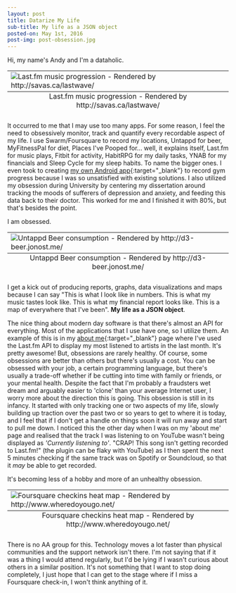 ```yaml
---
layout: post
title: Datarize My Life
sub-title: My life as a JSON object
posted-on: May 1st, 2016
post-img: post-obsession.jpg
---
```

Hi, my name's Andy and I'm a dataholic. 

<table class="image">
	<caption align="bottom">Last.fm music progression - Rendered by http://savas.ca/lastwave/</caption>
	<tr><td><img src="/{{ site.img }}/lastfm-data.png" alt="Last.fm music progression - Rendered by http://savas.ca/lastwave/"/></td></tr>
</table>

It occurred to me that I may use too many apps. For some reason, I feel the need to obsessively monitor, track and quantify every recordable aspect of my life. I use Swarm/Foursquare to record my locations, Untappd for beer, MyFitnessPal for diet, Places I've Pooped for... well, it explains itself, Last.fm for music plays, Fitbit for activity, HabitRPG for my daily tasks, YNAB for my financials and Sleep Cycle for my sleep habits. To name the bigger ones. I even took to creating [my own Android app](https://play.google.com/store/apps/details?id=my.gym.journal&hl=en){:target="_blank"} to record gym progress because I was so unsatisfied with existing solutions. I also utilized my obsession during University by centering my dissertation around tracking the moods of sufferers of depression and anxiety, and feeding this data back to their doctor. This worked for me and I finished it with 80%, but that's besides the point.

I am obsessed. 

<table class="image">
	<caption align="bottom">Untappd Beer consumption - Rendered by http://d3-beer.jonost.me/</caption>
	<tr><td><img src="/{{ site.img }}/untappd-data.png" alt="Untappd Beer consumption - Rendered by http://d3-beer.jonost.me/"/></td></tr>
</table>

I get a kick out of producing reports, graphs, data visualizations and maps because I can say "This is what I look like in numbers. This is what my music tastes look like. This is what my financial report looks like. This is a map of everywhere that I've been". **My life as a JSON object**.

The nice thing about modern day software is that there's almost an API for everything. Most of the applications that I use have one, so I utilize them. An example of this is in my [about me](http://www.smittey.co.uk/about){:target="_blank"} page where I've used the Last.fm API to display my most listened to artists in the last month. It's pretty awesome! But, obsessions are rarely healthy. Of course, some obsessions are better than others but there's usually a cost. You can be obsessed with your job, a certain programming language, but there's usually a trade-off whether if be cutting into time with family or friends, or your mental health. Despite the fact that I'm probably a fraudsters wet dream and arguably easier to 'clone' than your average Internet user, I worry more about the direction this is going. This obsession is still in its infancy. It started with only tracking one or two aspects of my life, slowly building up traction over the past two or so years to get to where it is today, and I feel that if I don't get a handle on things soon it will run away and start to pull me down. I noticed this the other day when I was on my 'about me' page and realised that the track I was listening to on YouTube wasn't being displayed as _'Currently listening to'_. "CRAP! This song isn't getting recorded to Last.fm!" (the plugin can be flaky with YouTube) as I then spent the next 5 minutes checking if the same track was on Spotify or Soundcloud, so that it _may_ be able to get recorded.

It's becoming less of a hobby and more of an unhealthy obsession. 

<table class="image">
	<caption align="bottom">Foursquare checkins heat map - Rendered by http://www.wheredoyougo.net/</caption>
	<tr><td><img src="/{{ site.img }}/foursquare-data.png" alt="Foursquare checkins heat map - Rendered by http://www.wheredoyougo.net/"/></td></tr>
</table>

There is no AA group for this. Technology moves a lot faster than physical communities and the support network isn't there. I'm not saying that if it was a thing I would attend regularly, but I'd be lying if I wasn't curious about others in a similar position. It's not something that I want to stop doing completely, I just hope that I can get to the stage where if I miss a Foursquare check-in, I won't think anything of it.
